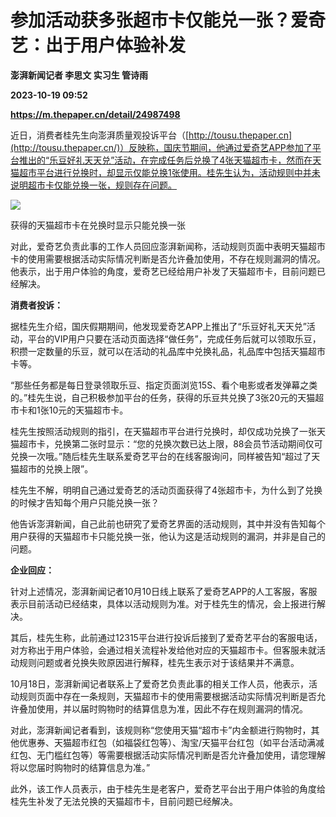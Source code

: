 # 参加活动获多张超市卡仅能兑一张？爱奇艺：出于用户体验补发
**澎湃新闻记者 李思文 实习生 管诗雨**

**2023-10-19 09:52**

**https://m.thepaper.cn/detail/24987498**

近日，消费者桂先生向澎湃质量观投诉平台（[http://tousu.thepaper.cn](http://tousu.thepaper.cn/)）反映称，国庆节期间，他通过爱奇艺APP参加了平台推出的“乐豆好礼天天兑”活动，在完成任务后兑换了4张天猫超市卡，然而在天猫超市平台进行兑换时，却显示仅能兑换1张使用。桂先生认为，活动规则中并未说明超市卡仅能兑换一张，规则存在问题。

![](https://imagecloud.thepaper.cn/thepaper/image/274/760/200.jpg)

获得的天猫超市卡在兑换时显示只能兑换一张

对此，爱奇艺负责此事的工作人员回应澎湃新闻称，活动规则页面中表明天猫超市卡的使用需要根据活动实际情况判断是否允许叠加使用，不存在规则漏洞的情况。他表示，出于用户体验的角度，爱奇艺已经给用户补发了天猫超市卡，目前问题已经解决。

**消费者投诉：**

据桂先生介绍，国庆假期期间，他发现爱奇艺APP上推出了“乐豆好礼天天兑”活动，平台的VIP用户只要在活动页面选择“做任务”，完成任务后就可以领取乐豆，积攒一定数量的乐豆，就可以在活动的礼品库中兑换礼品，礼品库中包括天猫超市卡等。

“那些任务都是每日登录领取乐豆、指定页面浏览15S、看个电影或者发弹幕之类的。”桂先生说，自己积极参加平台的任务，获得的乐豆共兑换了3张20元的天猫超市卡和1张10元的天猫超市卡。

桂先生按照活动规则的指引，在天猫超市平台进行兑换时，却仅成功兑换了一张天猫超市卡，兑换第二张时显示：“您的兑换次数已达上限，88会员节活动期间仅可兑换一次哦。”随后桂先生联系爱奇艺平台的在线客服询问，同样被告知“超过了天猫超市的兑换上限”。

桂先生不解，明明自己通过爱奇艺的活动页面获得了4张超市卡，为什么到了兑换的时候才告知每个用户只能兑换一张？

他告诉澎湃新闻，自己此前也研究了爱奇艺界面的活动规则，其中并没有告知每个用户获得的天猫超市卡只能兑换一张，他认为这是活动规则的漏洞，并非是自己的问题。

**企业回应：**

针对上述情况，澎湃新闻记者10月10日线上联系了爱奇艺APP的人工客服，客服表示目前活动已经结束，具体以活动规则为准。对于桂先生的情况，会上报进行解决。

其后，桂先生称，此前通过12315平台进行投诉后接到了爱奇艺平台的客服电话，对方称出于用户体验，会通过相关流程补发给他对应的天猫超市卡。但客服未就活动规则问题或者兑换失败原因进行解释，桂先生表示对于该结果并不满意。

10月18日，澎湃新闻记者联系上了爱奇艺负责此事的相关工作人员，他表示，活动规则页面中存在一条规则，天猫超市卡的使用需要根据活动实际情况判断是否允许叠加使用，并以届时购物时的结算信息为准，因此不存在规则漏洞的情况。

对此，澎湃新闻记者看到，该规则称“您使用天猫“超市卡”内金额进行购物时，其他优惠券、天猫超市红包（如福袋红包等）、淘宝/天猫平台红包（如平台活动满减红包、无门槛红包等）等需要根据活动实际情况判断是否允许叠加使用，请您理解将以您届时购物时的结算信息为准。”

此外，该工作人员表示，由于桂先生是老客户，爱奇艺平台出于用户体验的角度给桂先生补发了无法兑换的天猫超市卡，目前问题已经解决。